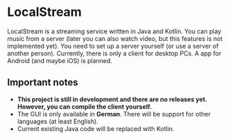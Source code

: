 # LocalStream
LocalStream is a streaming service written in Java and Kotlin. You can play music from a server (later you can also watch video, but this features is not implemented yet).
You need to set up a server yourself (or use a server of another person). Currently, there is only a client for desktop PCs. A app for Android (and maybe iOS) is planned.

## Important notes
- **This project is still in development and there are no releases yet. However, you can compile the client yourself.**
- The GUI is only available in **German**. There will be support for other languages (at least English).
- Current existing Java code will be replaced with Kotlin.